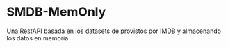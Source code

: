 # SMDB-MemOnly
Una RestAPI basada en los datasets de provistos por IMDB y almacenando los datos en memoria

